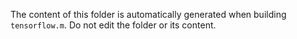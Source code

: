 The content of this folder is automatically generated when building `tensorflow.m`. Do not edit the folder or its content.
